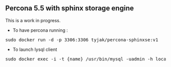 Percona 5.5 with sphinx storage engine
--------------------------------------

This is a work in progress.

* To have percona running :
<pre>sudo docker run -d -p 3306:3306 tyjak/percona-sphinxse:v1</pre>

* To launch lysql client
<pre>sudo docker exec -i -t {name} /usr/bin/mysql -uadmin -h localhost</pre>

